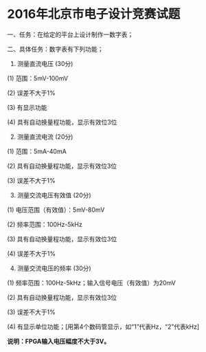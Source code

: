 2016年北京市电子设计竞赛试题
===
一、任务：在给定的平台上设计制作一数字表；

二、具体任务：数字表有下列功能；

1. 测量直流电压 (30分)

  (1) 范围：5mV-100mV

  (2) 误差不大于1%

  (3) 有显示功能

  (4) 具有自动换量程功能，显示有效位3位

2. 测量直流电流 (20分)

  (1) 范围：5mA-40mA

  (2) 具有自动换量程功能，显示有效位3位

  (3) 误差不大于1%

3. 测量交流电压有效值 (20分)

  (1) 电压范围（有效值）：5mV-80mV

  (2) 频率范围：100Hz-5kHz

  (3) 具有自动换量程功能，显示有效位3位

  (4) 误差不大于1%

4. 测量交流电压的频率 (30分)

  (1) 频率范围：100Hz-5kHz；输入信号电压（有效值）为20mV

  (2) 具有自动换量程功能，显示有效位3位

  (3) 误差不大于1%

  (4) 有显示单位功能；[用第4个数码管显示，如“1”代表Hz，“2”代表kHz]

**说明：FPGA输入电压幅度不大于3V。**